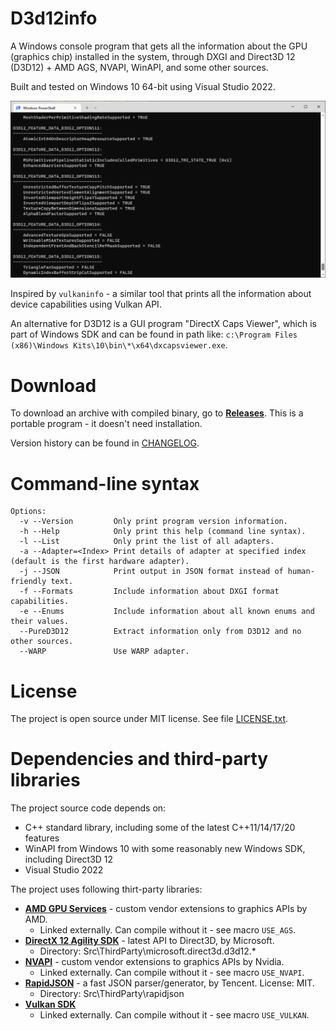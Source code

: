 # D3d12info

A Windows console program that gets all the information about the GPU (graphics chip) installed in the system, through DXGI and Direct3D 12 (D3D12) + AMD AGS, NVAPI, WinAPI, and some other sources.

Built and tested on Windows 10 64-bit using Visual Studio 2022.

![Example output](Docs/Gfx/Example_output.png "Example output")

Inspired by `vulkaninfo` - a similar tool that prints all the information about device capabilities using Vulkan API.

An alternative for D3D12 is a GUI program "DirectX Caps Viewer", which is part of Windows SDK and can be found in path like:
`c:\Program Files (x86)\Windows Kits\10\bin\*\x64\dxcapsviewer.exe`.

# Download

To download an archive with compiled binary, go to **[Releases](https://github.com/sawickiap/D3d12info/releases)**. This is a portable program - it doesn't need installation.

Version history can be found in [CHANGELOG](CHANGELOG.md).

# Command-line syntax

```
Options:
  -v --Version         Only print program version information.
  -h --Help            Only print this help (command line syntax).
  -l --List            Only print the list of all adapters.
  -a --Adapter=<Index> Print details of adapter at specified index (default is the first hardware adapter).
  -j --JSON            Print output in JSON format instead of human-friendly text.
  -f --Formats         Include information about DXGI format capabilities.
  -e --Enums           Include information about all known enums and their values.
  --PureD3D12          Extract information only from D3D12 and no other sources.
  --WARP               Use WARP adapter.
```

# License

The project is open source under MIT license. See file [LICENSE.txt](LICENSE.txt).

# Dependencies and third-party libraries

The project source code depends on:

- C++ standard library, including some of the latest C++11/14/17/20 features
- WinAPI from Windows 10 with some reasonably new Windows SDK, including Direct3D 12
- Visual Studio 2022

The project uses following thirt-party libraries:

- **[AMD GPU Services](https://github.com/GPUOpen-LibrariesAndSDKs/AGS_SDK)** - custom vendor extensions to graphics APIs by AMD.
  - Linked externally. Can compile without it - see macro `USE_AGS`.
- **[DirectX 12 Agility SDK](https://devblogs.microsoft.com/directx/directx12agility/)** - latest API to Direct3D, by Microsoft.
  - Directory: Src\ThirdParty\microsoft.direct3d.d3d12.*
- **[NVAPI](https://developer.nvidia.com/nvapi)** - custom vendor extensions to graphics APIs by Nvidia.
  - Linked externally. Can compile without it - see macro `USE_NVAPI`.
- **[RapidJSON](https://rapidjson.org/)** - a fast JSON parser/generator, by Tencent. License: MIT.
  - Directory: Src\ThirdParty\rapidjson
- **[Vulkan SDK](https://www.lunarg.com/vulkan-sdk/)**
  - Linked externally. Can compile without it - see macro `USE_VULKAN`.
